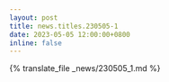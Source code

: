 ```yaml
---
layout: post
title: news.titles.230505-1
date: 2023-05-05 12:00:00+0800
inline: false
---
```


{% translate_file _news/230505_1.md %}
